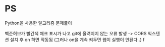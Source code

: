 # PS
Python을 사용한 알고리즘 문제풀이

백준허브가 빨간색 체크 표시가 나고 git에 올려지지 않는 오류 발생
-> CORS 익스텐션 설치 후 on 하면 작동됨 (그러나 on을 계속 켜두면 웹이 실행이 안된다..)  f

